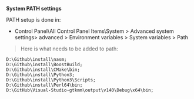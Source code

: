 **System PATH settings**

PATH setup is done in:
* Control Panel\All Control Panel Items\System > Advanced system settings> advanced > Environment variables > System variables > Path

>Here is what needs to be added to path:

	D:\Github\install\nasm;
	D:\Github\install\BoostBuild;
	D:\Github\install\CMake\bin;
	D:\Github\install\Python3;
	D:\Github\install\Python3\Scripts;
	D:\Github\install\Perl64\bin;
	D:\GitHub\Visual-Studio-gtkmm\output\v140\Debug\x64\bin;
	